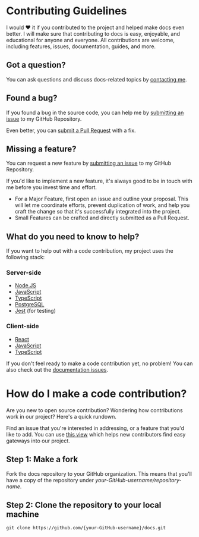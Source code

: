 # Contributing Guidelines

I would ❤️ it if you contributed to the project and helped make docs even better. I will make sure that contributing to docs is easy, enjoyable, and educational for anyone and everyone. All contributions are welcome, including features, issues, documentation, guides, and more.

## Got a question?

You can ask questions and discuss docs-related topics by [contacting me](https://github.com/FirstSolar/docs#contact-me).

## Found a bug?

If you found a bug in the source code, you can help me by [submitting an issue](https://github.com/FirstSolar/docs/issues/new?assignees=&labels=type%3A%20bug&template=bug_report.md&title=) to my GitHub Repository.

Even better, you can [submit a Pull Request](#submit-pr) with a fix.

## Missing a feature?

You can request a new feature by [submitting an issue](https://github.com/FirstSolar/docs/issues/new?assignees=&labels=type%3A%20feature%20request&template=feature_request.md&title=) to my GitHub Repository.

If you'd like to implement a new feature, it's always good to be in touch with me before you invest time and effort.

* For a Major Feature, first open an issue and outline your proposal. This will let me coordinate efforts, prevent duplication of work, and help you craft the change so that it's successfully integrated into the project.
* Small Features can be crafted and directly submitted as a Pull Request.

## What do you need to know to help?

If you want to help out with a code contribution, my project uses the following stack:

### Server-side

* [Node.JS](https://nodejs.org/)
* [JavaScript](https://javascript.info)
* [TypeScript](https://www.typescriptlang.org/docs)
* [PostgreSQL](https://www.postgresql.org/about/)
* [Jest](https://docs.nestjs.com/fundamentals/testing) (for testing)

### Client-side

* [React](https://reactjs.org/docs/getting-started.html)
* [JavaScript](https://javascript.info)
* [TypeScript](https://www.typescriptlang.org/docs)

If you don't feel ready to make a code contribution yet, no problem! You can also check out the [documentation issues](https://github.com/FirstSolar/docs/labels/documentation).

<a name="submit-pr"/>

# How do I make a code contribution?

Are you new to open source contribution? Wondering how contributions work in our project? Here's a quick rundown.

Find an issue that you're interested in addressing, or a feature that you'd like to add.
You can use [this view](https://github.com/FirstSolar/docs/issues?q=is%3Aopen+is%3Aissue+label%3A%22good+first+issue%22) which helps new contributors find easy gateways into our project.

## Step 1: Make a fork

Fork the docs repository to your GitHub organization. This means that you'll have a copy of the repository under *your-GitHub-username/repository-name*.

## Step 2: Clone the repository to your local machine

```
git clone https://github.com/{your-GitHub-username}/docs.git
```
